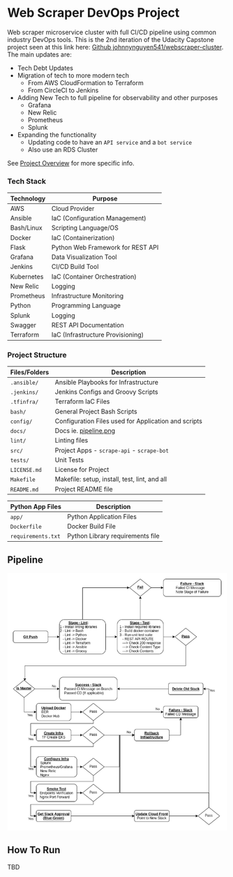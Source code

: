# Web Scraper DevOps Project

Web scraper microservice cluster with full CI/CD pipeline using common industry DevOps tools.  This is the 2nd iteration of the Udacity Capstone project seen at this link here: [Github johnnynguyen541/webscraper-cluster](https://github.com/johnnynguyen541/webscraper-cluster).  The main updates are:
- Tech Debt Updates
- Migration of tech to more modern tech
    - From AWS CloudFormation to Terraform
    - From CircleCI to Jenkins
- Adding New Tech to full pipeline for observability and other purposes
    - Grafana
    - New Relic
    - Prometheus
    - Splunk
- Expanding the functionality
    - Updating code to have an `API service` and a `bot service`
    - Also use an RDS Cluster

See [Project Overview](docs/project-overview.md) for more specific info.

### Tech Stack

Technology         | Purpose
------------------ | ------------------
AWS                | Cloud Provider
Ansible            | IaC (Configuration Management)
Bash/Linux         | Scripting Language/OS
Docker             | IaC (Containerization)
Flask              | Python Web Framework for REST API
Grafana            | Data Visualization Tool
Jenkins            | CI/CD Build Tool
Kubernetes         | IaC (Container Orchestration)
New Relic          | Logging
Prometheus         | Infrastructure Monitoring
Python             | Programming Language
Splunk             | Logging
Swagger            | REST API Documentation
Terraform          | IaC (Infrastructure Provisioning)

### Project Structure

Files/Folders      | Description
------------------ | ------------------
`.ansible/`        | Ansible Playbooks for Infrastructure
`.jenkins/`        | Jenkins Configs and Groovy Scripts
`.tfinfra/`        | Terraform IaC Files
`bash/`            | General Project Bash Scripts
`config/`          | Configuration Files used for Application and scripts
`docs/`            | Docs ie. [pipeline.png](docs/pipeline.png)
`lint/`            | Linting files
`src/`             | Project Apps - `scrape-api` - `scrape-bot`
`tests/`           | Unit Tests
`LICENSE.md`       | License for Project
`Makefile`         | Makefile: setup, install, test, lint, and all
`README.md`        | Project README file

Python App Files   | Description
------------------ | ------------------
`app/`             | Python Application Files
`Dockerfile`       | Docker Build File
`requirements.txt` | Python Library requirements file

## Pipeline

![Blue/Green Deployment](docs/pipeline.png)

## How To Run

TBD